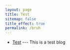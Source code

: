 ```yaml
---
layout: page
title: Test
sitemap: false
title_effect: true
permalink: /bruh
---
```


* [Test](/bruh/_lists/test.md) --- This is a test blog







